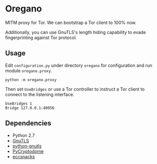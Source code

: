 # Oregano

MITM proxy for Tor. We can bootstrap a Tor client to 100% now.

Additionally, you can use GnuTLS's length hiding capability to evade fingerprinting against Tor protocol.

## Usage

Edit `configuration.py` under directory `oregano` for configuration and run module `oregano.proxy`.
```
python -m oregano.proxy
```

Then set `UseBridges` or use a Tor controller to instruct a Tor client to connect to the listening interface.
```
UseBridges 1
Bridge 127.0.0.1:40056
```

## Dependencies

* Python 2.7
* [GnuTLS](https://gnutls.org/)
* [python-gnutls](https://github.com/nametoolong/python-gnutls)
* [PyCryptodome](https://www.pycryptodome.org/)
* [eccsnacks](https://github.com/nnathan/eccsnacks)
